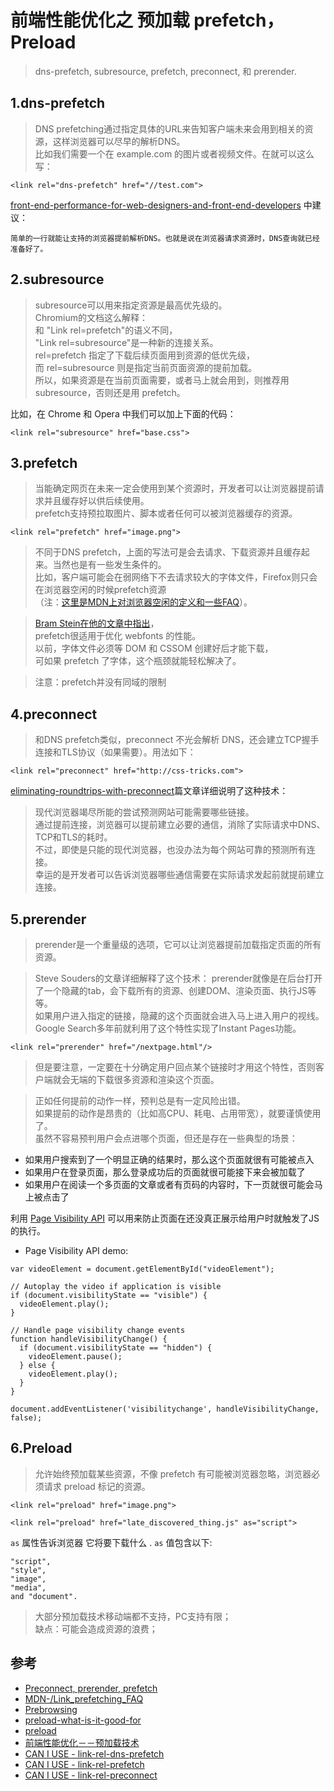 # 前端性能优化之 预加载 prefetch，Preload
>dns-prefetch, subresource, prefetch, preconnect, 和 prerender.

## 1.dns-prefetch
>DNS prefetching通过指定具体的URL来告知客户端未来会用到相关的资源，这样浏览器可以尽早的解析DNS。  
比如我们需要一个在 example.com 的图片或者视频文件。在<head>就可以这么写：

```
<link rel="dns-prefetch" href="//test.com">
```

[front-end-performance-for-web-designers-and-front-end-developers](https://csswizardry.com/2013/01/front-end-performance-for-web-designers-and-front-end-developers/) 中建议：
```
简单的一行就能让支持的浏览器提前解析DNS。也就是说在浏览器请求资源时，DNS查询就已经准备好了。
```
 
## 2.subresource

>subresource可以用来指定资源是最高优先级的。  
Chromium的文档这么解释：  
和 "Link rel=prefetch"的语义不同，  
"Link rel=subresource"是一种新的连接关系。  
rel=prefetch 指定了下载后续页面用到资源的低优先级，  
而 rel=subresource 则是指定当前页面资源的提前加载。   
所以，如果资源是在当前页面需要，或者马上就会用到，则推荐用 subresource，否则还是用 prefetch。

比如，在 Chrome 和 Opera 中我们可以加上下面的代码：  

```
<link rel="subresource" href="base.css">
```

## 3.prefetch
>当能确定网页在未来一定会使用到某个资源时，开发者可以让浏览器提前请求并且缓存好以供后续使用。    
prefetch支持预拉取图片、脚本或者任何可以被浏览器缓存的资源。  

```
<link rel="prefetch" href="image.png">
```
>不同于DNS prefetch，上面的写法可是会去请求、下载资源并且缓存起来。当然也是有一些发生条件的。  
比如，客户端可能会在弱网络下不去请求较大的字体文件，Firefox则只会在浏览器空闲的时候prefetch资源  
（注：[这里是MDN上对浏览器空闲的定义和一些FAQ](https://developer.mozilla.org/en-US/docs/Web/HTTP/Link_prefetching_FAQ)）。

>[Bram Stein在他的文章中指出](http://www.bramstein.com/writing/preload-hints-for-web-fonts.html)，  
prefetch很适用于优化 webfonts 的性能。  
以前，字体文件必须等 DOM 和 CSSOM 创建好后才能下载，  
可如果 prefetch 了字体，这个瓶颈就能轻松解决了。

>注意：prefetch并没有同域的限制

## 4.preconnect
>和DNS prefetch类似，preconnect 不光会解析 DNS，还会建立TCP握手连接和TLS协议（如果需要）。用法如下：

```
<link rel="preconnect" href="http://css-tricks.com">
```
[eliminating-roundtrips-with-preconnect](https://www.igvita.com/2015/08/17/eliminating-roundtrips-with-preconnect/)篇文章详细说明了这种技术：

>现代浏览器竭尽所能的尝试预测网站可能需要哪些链接。  
通过提前连接，浏览器可以提前建立必要的通信，消除了实际请求中DNS、TCP和TLS的耗时。  
不过，即使是只能的现代浏览器，也没办法为每个网站可靠的预测所有连接。  
幸运的是开发者可以告诉浏览器哪些通信需要在实际请求发起前就提前建立连接。

## 5.prerender
>prerender是一个重量级的选项，它可以让浏览器提前加载指定页面的所有资源。

>Steve Souders的文章详细解释了这个技术：
prerender就像是在后台打开了一个隐藏的tab，会下载所有的资源、创建DOM、渲染页面、执行JS等等。  
如果用户进入指定的链接，隐藏的这个页面就会进入马上进入用户的视线。  
Google Search多年前就利用了这个特性实现了Instant Pages功能。

```
<link rel="prerender" href="/nextpage.html"/>
```

>但是要注意，一定要在十分确定用户回点某个链接时才用这个特性，否则客户端就会无端的下载很多资源和渲染这个页面。

>正如任何提前的动作一样，预判总是有一定风险出错。  
如果提前的动作是昂贵的（比如高CPU、耗电、占用带宽），就要谨慎使用了。  
虽然不容易预判用户会点进哪个页面，但还是存在一些典型的场景：

- 如果用户搜索到了一个明显正确的结果时，那么这个页面就很有可能被点入
- 如果用户在登录页面，那么登录成功后的页面就很可能接下来会被加载了
- 如果用户在阅读一个多页面的文章或者有页码的内容时，下一页就很可能会马上被点击了

利用 [Page Visibility API](https://www.w3.org/TR/page-visibility/) 可以用来防止页面在还没真正展示给用户时就触发了JS的执行。

- Page Visibility API demo: 
```
var videoElement = document.getElementById("videoElement");

// Autoplay the video if application is visible
if (document.visibilityState == "visible") {
  videoElement.play();
}

// Handle page visibility change events
function handleVisibilityChange() {
  if (document.visibilityState == "hidden") {
    videoElement.pause();
  } else {
    videoElement.play();
  }
}

document.addEventListener('visibilitychange', handleVisibilityChange, false);
```


## 6.Preload

>允许始终预加载某些资源，不像 prefetch 有可能被浏览器忽略，浏览器必须请求 preload 标记的资源。

```
<link rel="preload" href="image.png">

<link rel="preload" href="late_discovered_thing.js" as="script">

```

`as`  属性告诉浏览器 它将要下载什么 . `as` 值包含以下:
```
"script",
"style",
"image",
"media",
and "document".
```

>大部分预加载技术移动端都不支持，PC支持有限；  
缺点：可能会造成资源的浪费；

## 参考
- [Preconnect, prerender, prefetch](https://docs.google.com/presentation/d/18zlAdKAxnc51y_kj-6sWLmnjl6TLnaru_WH0LJTjP-o/present?slide=id.p19)
- [MDN-/Link_prefetching_FAQ](https://developer.mozilla.org/en-US/docs/Web/HTTP/Link_prefetching_FAQ)
- [Prebrowsing](http://www.stevesouders.com/blog/2013/11/07/prebrowsing/)
- [preload-what-is-it-good-for](https://www.smashingmagazine.com/2016/02/preload-what-is-it-good-for/#top)
- [preload](https://w3c.github.io/preload/)
- [前端性能优化－－预加载技术](https://blog.csdn.net/franktaoge/article/details/51473823)
- [CAN I USE - link-rel-dns-prefetch](https://caniuse.com/#feat=link-rel-dns-prefetch)
- [CAN I USE - link-rel-prefetch](https://caniuse.com/#feat=link-rel-prefetch)
- [CAN I USE - link-rel-preconnect](https://caniuse.com/#feat=link-rel-preconnect)
